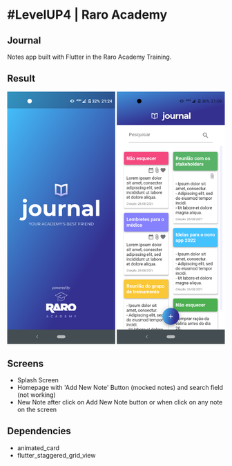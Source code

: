 # #LevelUP4 | Raro Academy  
  
## Journal  
Notes app built with Flutter in the Raro Academy Training.  

## Result  
<center>  
  <img src="screenshots/screenshot_1.png" width="250" />
  <img src="screenshots/screenshot_2.png" width="250" />
</center>  

## Screens  
- Splash Screen
- Homepage with 'Add New Note' Button (mocked notes) and search field (not working)
- New Note after click on Add New Note button or when click on any note on the screen

## Dependencies
- animated_card
- flutter_staggered_grid_view
  